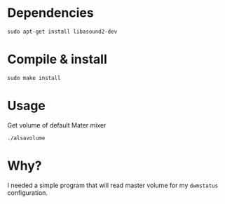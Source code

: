 # Dependencies
```
sudo apt-get install libasound2-dev
```

# Compile & install
```
sudo make install
```

# Usage

Get volume of default Mater mixer
```
./alsavolume
```

# Why?
I needed a simple program that will read master volume for my `dwmstatus` configuration. 
